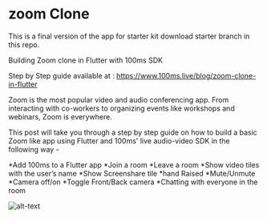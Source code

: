 # zoom Clone

This is a final version of the app for starter kit download starter branch in this repo.

Building Zoom clone in Flutter with 100ms SDK

Step by Step guide available at : https://www.100ms.live/blog/zoom-clone-in-flutter

Zoom is the most popular video and audio conferencing app. From interacting with co-workers to organizing events like workshops and webinars, Zoom is everywhere.

This post will take you through a step by step guide on how to build a basic Zoom like app using Flutter and 100ms' live audio-video SDK in the following way -

*Add 100ms to a Flutter app
*Join a room
*Leave a room
*Show video tiles with the user’s name
*Show Screenshare tile
*hand Raised
*Mute/Unmute
*Camera off/on
*Toggle Front/Back camera
*Chatting with everyone in the room

![alt-text](https://github.com/govindmaheshwari2/zoom-example-app/blob/master/final.gif)
